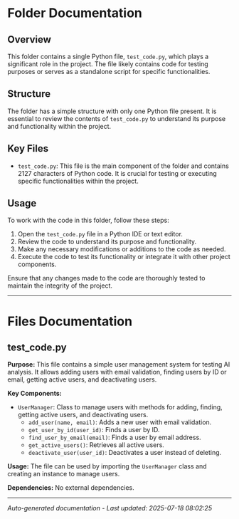 # Folder Documentation

## Overview
This folder contains a single Python file, `test_code.py`, which plays a significant role in the project. The file likely contains code for testing purposes or serves as a standalone script for specific functionalities.

## Structure
The folder has a simple structure with only one Python file present. It is essential to review the contents of `test_code.py` to understand its purpose and functionality within the project.

## Key Files
- `test_code.py`: This file is the main component of the folder and contains 2127 characters of Python code. It is crucial for testing or executing specific functionalities within the project.

## Usage
To work with the code in this folder, follow these steps:
1. Open the `test_code.py` file in a Python IDE or text editor.
2. Review the code to understand its purpose and functionality.
3. Make any necessary modifications or additions to the code as needed.
4. Execute the code to test its functionality or integrate it with other project components.

Ensure that any changes made to the code are thoroughly tested to maintain the integrity of the project.

---

# Files Documentation

## test_code.py

**Purpose:** This file contains a simple user management system for testing AI analysis. It allows adding users with email validation, finding users by ID or email, getting active users, and deactivating users.

**Key Components:**
- `UserManager`: Class to manage users with methods for adding, finding, getting active users, and deactivating users.
  - `add_user(name, email)`: Adds a new user with email validation.
  - `get_user_by_id(user_id)`: Finds a user by ID.
  - `find_user_by_email(email)`: Finds a user by email address.
  - `get_active_users()`: Retrieves all active users.
  - `deactivate_user(user_id)`: Deactivates a user instead of deleting.

**Usage:** The file can be used by importing the `UserManager` class and creating an instance to manage users.

**Dependencies:** No external dependencies.

---
*Auto-generated documentation - Last updated: 2025-07-18 08:02:25*
